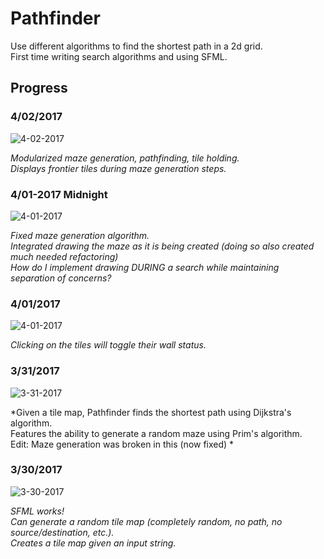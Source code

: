 # Pathfinder
Use different algorithms to find the shortest path in a 2d grid.  
First time writing search algorithms and using SFML.

## Progress
### 4/02/2017
![4-02-2017](http://i.imgur.com/FRQQ56V.gif)

*Modularized maze generation, pathfinding, tile holding.  
Displays frontier tiles during maze generation steps.*

### 4/01-2017 Midnight
![4-01-2017](http://i.imgur.com/mYr6yua.gif)

*Fixed maze generation algorithm.  
Integrated drawing the maze as it is being created (doing so also created much needed refactoring)  
How do I implement drawing DURING a search while maintaining separation of concerns?*  

### 4/01/2017
![4-01-2017](http://i.imgur.com/56KYgeM.gif)

*Clicking on the tiles will toggle their wall status.*

### 3/31/2017
![3-31-2017](https://i.imgur.com/LdGksmq.png)

*Given a tile map, Pathfinder finds the shortest path using Dijkstra's algorithm.  
Features the ability to generate a random maze using Prim's algorithm.  
Edit: Maze generation was broken in this (now fixed)
*

### 3/30/2017
![3-30-2017](https://i.imgur.com/52r6UpR.png)

*SFML works!  
Can generate a random tile map (completely random, no path, no source/destination, etc.).  
Creates a tile map given an input string.*
